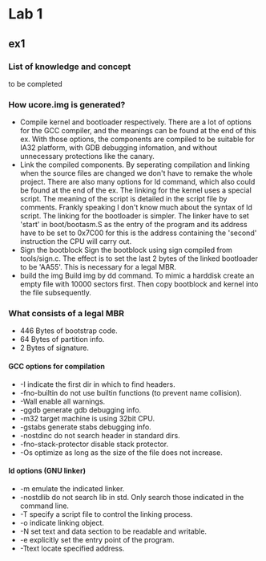 # Lab 1

## ex1
### List of knowledge and concept
to be completed

### How ucore.img is generated?

- Compile kernel and bootloader respectively.
    There are a lot of options for the GCC compiler, and the meanings can be found at the end of this ex.
	With those options, the components are compiled to be suitable for IA32 platform, with GDB debugging infomation, and without unnecessary protections like the canary.
- Link the compiled components.
	By seperating compilation and linking when the source files are changed we don't have to remake the whole project.
	There are also many options for ld command, which also could be found at the end of the ex.
	The linking for the kernel uses a special script. The meaning of the script is detailed in the script file by comments. Frankly speaking I don't know much about the syntax of ld script. 
	The linking for the bootloader is simpler. The linker have to set 'start' in boot/bootasm.S as the entry of the program and its address have to be set to 0x7C00 for this is the address containing the 'second' instruction the CPU will carry out.
- Sign the bootblock
	Sign the bootblock using sign compiled from tools/sign.c.
	The effect is to set the last 2 bytes of the linked bootloader to be 'AA55'. This is necessary for a legal MBR.
- build the img
	Build img by dd command. To mimic a harddisk create an empty file with 10000 sectors first.
	Then copy bootblock and kernel into the file subsequently.

### What consists of a legal MBR
- 446 Bytes of bootstrap code.
- 64 Bytes of partition info.
- 2 Bytes of signature.

#### GCC options for compilation
- -I indicate the first dir in which to find headers.
- -fno-builtin do not use builtin functions (to prevent name collision).
- -Wall enable all warnings.
- -ggdb generate gdb debugging info.
- -m32 target machine is using 32bit CPU.
- -gstabs generate stabs debugging info.
- -nostdinc do not search header in standard dirs.
- -fno-stack-protector disable stack protector.
- -Os optimize as long as the size of the file does not increase.

#### ld options (GNU linker)
- -m emulate the indicated linker.
- -nostdlib do not search lib in std. Only search those indicated in the command line.
- -T specify a script file to control the linking process.
- -o indicate linking object.
- -N set text and data section to be readable and writable.
- -e explicitly set the entry point of the program.
- -Ttext locate specified address.

